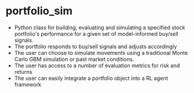 # portfolio_sim
- Python class for building, evaluating and simulating a specified stock portfolio's performance for a given set of model-informed buy/sell signals.
- The portfolio responds to buy/sell signals and adjusts accordingly 
- The user can choose to simulate movements using a traditional Monte Carlo GBM simulation or past market conditions.
- The user has access to a number of evaluation metrics for risk and returns
- The user can easily integrate a portfolio object into a RL agent framework

